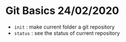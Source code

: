# Git Basics 24/02/2020

- `init` : make current folder a git repository
- `status` : see the status of current repository

